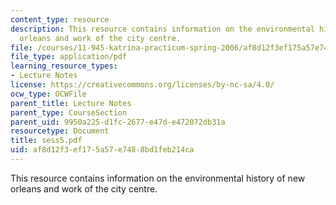 ```yaml
---
content_type: resource
description: This resource contains information on the environmental history of new
  orleans and work of the city centre.
file: /courses/11-945-katrina-practicum-spring-2006/af8d12f3ef175a57e7488bd1feb214ca_sess5.pdf
file_type: application/pdf
learning_resource_types:
- Lecture Notes
license: https://creativecommons.org/licenses/by-nc-sa/4.0/
ocw_type: OCWFile
parent_title: Lecture Notes
parent_type: CourseSection
parent_uid: 9950a225-d1fc-2677-e47d-e472072db31a
resourcetype: Document
title: sess5.pdf
uid: af8d12f3-ef17-5a57-e748-8bd1feb214ca
---
```

This resource contains information on the environmental history of new orleans and work of the city centre.